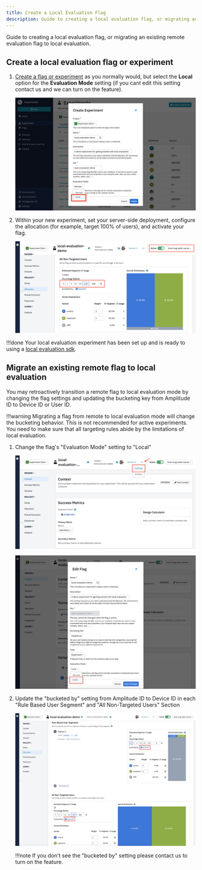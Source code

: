 ```yaml
---
title: Create a Local Evaluation Flag
description: Guide to creating a local evaluation flag, or migrating an existing remote evaluation flag to local evaluation.
---
```


Guide to creating a local evaluation flag, or migrating an existing remote evaluation flag to local evaluation.

## Create a local evaluation flag or experiment

1. [Create a flag or experiment](./getting-started/create-a-flag.md) as you normally would, but select the **Local** option for the **Evaluation Mode** setting (if you cant edit this setting contact us and we can turn on the feature).

    ![TODO](../../assets/images/experiment/local-eval-create-flag-1.png)

2. Within your new experiment, set your server-side deployment, configure the allocation (for example, target 100% of users), and activate your flag.

    ![TODO](../../assets/images/experiment/local-eval-create-flag-2.png)

!!!done
    Your local evaluation experiment has been set up and is ready to  using a [local evaluation sdk](../general/evaluation/local-evaluation.md#sdks).

## Migrate an existing remote flag to local evaluation

You may retroactively transition a remote flag to local evaluation mode by changing the flag settings and updating the bucketing key from Amplitude ID to Device ID or User ID.

!!!warning
    Migrating a flag from remote to local evaluation mode will change the bucketing behavior. This is not recommended for active experiments. You need to make sure that all targeting rules abide by the limitations of local evaluation.

1. Change the flag's "Evaluation Mode" setting to "Local"

    ![TODO](../../assets/images/experiment/local-eval-migrate-flag-1.png)

    ![TODO](../../assets/images/experiment/local-eval-migrate-flag-2.png)

2. Update the "bucketed by" setting from Amplitude ID to Device ID in each "Rule Based User Segment" and "All Non-Targeted Users" Section

    ![TODO](../../assets/images/experiment/local-eval-migrate-flag-3.png)

    !!!note
        If you don't see the "bucketed by" setting please contact us to turn on the feature.
